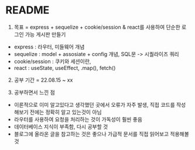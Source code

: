 # README

1. 목표 = express + sequelize + cookie/session & react를 사용하여 단순한 로그인 가능 게시판 만들기
- express : 라우터, 미들웨어 개념
- sequelize : model + assosiate + config 개념, SQL문 -> 시퀄라이즈 쿼리
- cookie/session : 쿠키와 세션이란, 
- react : useState, useEffect, .map(), fetch()

2. 공부 기간 = 22.08.15 ~ xx

3. 공부하면서 느낀 점
- 이론적으로 이미 알고있다고 생각했던 곳에서 오류가 자주 발생, 직접 코드를 작성해보기 전에는 정확히 알고 있는것이 아님
- 라우터를 사용하여 요청을 처리하는 것이 가독성이 훨씬 좋음
- 데이터베이스 지식이 부족함, 다시 공부할 것
- 블로그에 올라온 글을 참고하는 것은 좋으나 가급적 문서를 직접 읽어보고 적용해볼 것
